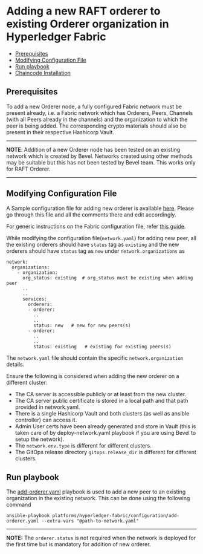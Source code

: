[//]: # (##############################################################################################)
[//]: # (Copyright Accenture. All Rights Reserved.)
[//]: # (SPDX-License-Identifier: Apache-2.0)
[//]: # (##############################################################################################)

<a name = "adding-new-orderer-to-existing-organization-in-a-running-fabric-network"></a>
# Adding a new RAFT orderer to existing Orderer organization in Hyperledger Fabric

  - [Prerequisites](#prerequisites)
  - [Modifying Configuration File](#modifying-configuration-file)
  - [Run playbook](#run-playbook)
  - [Chaincode Installation](#chaincode-installation)


<a name = "prerequisites"></a>
## Prerequisites
To add a new Orderer node, a fully configured Fabric network must be present already, i.e. a Fabric network which has Orderers, Peers, Channels (with all Peers already in the channels) and the organization to which the peer is being added. The corresponding crypto materials should also be present in their respective Hashicorp Vault. 

---
**NOTE**: Addition of a new Orderer node has been tested on an existing network which is created by Bevel. Networks created using other methods may be suitable but this has not been tested by Bevel team.
This works only for RAFT Orderer.

---

<a name = "modifying-configuration-file"></a>
## Modifying Configuration File

A Sample configuration file for adding new orderer is available [here](https://github.com/hyperledger/bevel/blob/main/platforms/hyperledger-fabric/configuration/samples/network-fabricv2-raft-add-orderer.yaml). Please go through this file and all the comments there and edit accordingly.

For generic instructions on the Fabric configuration file, refer [this guide](../networkyaml-fabric.md).

While modifying the configuration file(`network.yaml`) for adding new peer, all the existing orderers should have `status` tag as `existing` and the new orderers should have `status` tag as `new` under `network.organizations` as

    network:
      organizations:
        - organization:
          org_status: existing  # org_status must be existing when adding peer
          ..
          ..
          services:
            orderers:
            - orderer:
              ..
              ..
              status: new   # new for new peers(s)              
            - orderer:
              ..
              ..
              status: existing   # existing for existing peers(s)
            

The `network.yaml` file should contain the specific `network.organization` details.

Ensure the following is considered when adding the new orderer on a different cluster:
- The CA server is accessible publicly or at least from the new cluster.
- The CA server public certificate is stored in a local path and that path provided in network.yaml.
- There is a single Hashicorp Vault and both clusters (as well as ansible controller) can access it.
- Admin User certs have been already generated and store in Vault (this is taken care of by deploy-network.yaml playbook if you are using Bevel to setup the network).
- The `network.env.type` is different for different clusters.
- The GitOps release directory `gitops.release_dir` is different for different clusters.

<a name = "run-playbook"></a>
## Run playbook

The [add-orderer.yaml](https://github.com/hyperledger/bevel/tree/main/platforms/hyperledger-fabric/configuration/add-orderer.yaml) playbook is used to add a new peer to an existing organization in the existing network. This can be done using the following command

```
ansible-playbook platforms/hyperledger-fabric/configuration/add-orderer.yaml --extra-vars "@path-to-network.yaml"
```

---
**NOTE:** The `orderer.status` is not required when the network is deployed for the first time but is mandatory for addition of new orderer.
